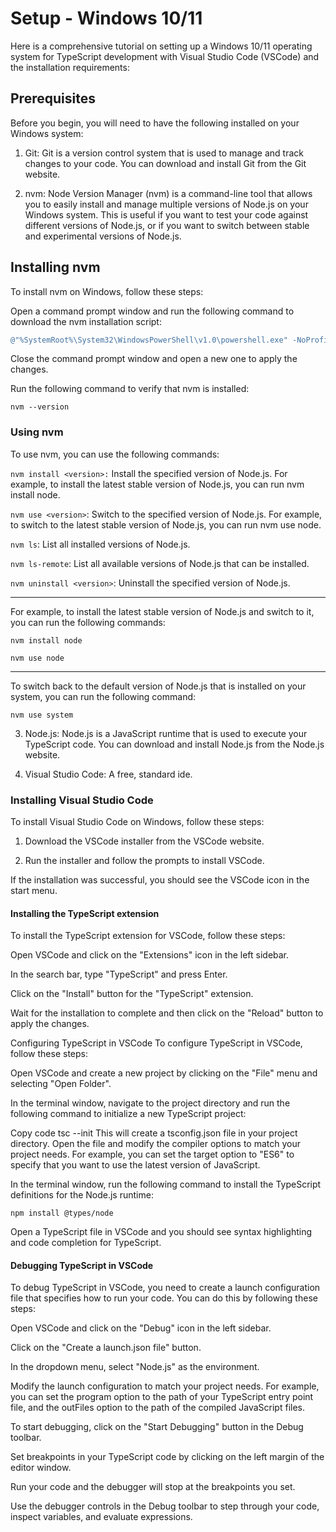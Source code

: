 # Setup - Windows 10/11

Here is a comprehensive tutorial on setting up a Windows 10/11 operating system for TypeScript development with Visual Studio Code (VSCode) and the installation requirements:

## Prerequisites
Before you begin, you will need to have the following installed on your Windows system:

1. Git: Git is a version control system that is used to manage and track changes to your code. You can download and install Git from the Git website.

2. nvm: Node Version Manager (nvm) is a command-line tool that allows you to easily install and manage multiple versions of Node.js on your Windows system. This is useful if you want to test your code against different versions of Node.js, or if you want to switch between stable and experimental versions of Node.js.

## Installing nvm

To install nvm on Windows, follow these steps:

Open a command prompt window and run the following command to download the nvm installation script:
```Powershell
@"%SystemRoot%\System32\WindowsPowerShell\v1.0\powershell.exe" -NoProfile -InputFormat None -ExecutionPolicy Bypass -Command "iex ((New-Object System.Net.WebClient).DownloadString('https://raw.githubusercontent.com/coreybutler/nvm-windows/master/install.ps1'))" && SET "PATH=%PATH%;%ALLUSERSPROFILE%\nodejs"
```

Close the command prompt window and open a new one to apply the changes.

Run the following command to verify that nvm is installed:

```nvm --version```

### Using nvm
To use nvm, you can use the following commands:

```nvm install <version>:``` Install the specified version of Node.js. For example, to install the latest stable version of Node.js, you can run nvm install node.

```nvm use <version>```: Switch to the specified version of Node.js. For example, to switch to the latest stable version of Node.js, you can run nvm use node.

```nvm ls```: List all installed versions of Node.js.

```nvm ls-remote```: List all available versions of Node.js that can be installed.

```nvm uninstall <version>```: Uninstall the specified version of Node.js.

---

For example, to install the latest stable version of Node.js and switch to it, you can run the following commands:

```nvm install node```

```nvm use node```

---

To switch back to the default version of Node.js that is installed on your system, you can run the following command:

```nvm use system```


3. Node.js: Node.js is a JavaScript runtime that is used to execute your TypeScript code. You can download and install Node.js from the Node.js website.

4. Visual Studio Code: A free, standard ide.

### Installing Visual Studio Code
To install Visual Studio Code on Windows, follow these steps:

1. Download the VSCode installer from the VSCode website.

2. Run the installer and follow the prompts to install VSCode.

If the installation was successful, you should see the VSCode icon in the start menu.

#### Installing the TypeScript extension
To install the TypeScript extension for VSCode, follow these steps:

Open VSCode and click on the "Extensions" icon in the left sidebar.

In the search bar, type "TypeScript" and press Enter.

Click on the "Install" button for the "TypeScript" extension.

Wait for the installation to complete and then click on the "Reload" button to apply the changes.

Configuring TypeScript in VSCode
To configure TypeScript in VSCode, follow these steps:

Open VSCode and create a new project by clicking on the "File" menu and selecting "Open Folder".

In the terminal window, navigate to the project directory and run the following command to initialize a new TypeScript project:

Copy code
tsc --init
This will create a tsconfig.json file in your project directory. Open the file and modify the compiler options to match your project needs. For example, you can set the target option to "ES6" to specify that you want to use the latest version of JavaScript.

In the terminal window, run the following command to install the TypeScript definitions for the Node.js runtime:

```
npm install @types/node
```

Open a TypeScript file in VSCode and you should see syntax highlighting and code completion for TypeScript.

#### Debugging TypeScript in VSCode

To debug TypeScript in VSCode, you need to create a launch configuration file that specifies how to run your code. You can do this by following these steps:

Open VSCode and click on the "Debug" icon in the left sidebar.

Click on the "Create a launch.json file" button.

In the dropdown menu, select "Node.js" as the environment.

Modify the launch configuration to match your project needs. For example, you can set the program option to the path of your TypeScript entry point file, and the outFiles option to the path of the compiled JavaScript files.

To start debugging, click on the "Start Debugging" button in the Debug toolbar.

Set breakpoints in your TypeScript code by clicking on the left margin of the editor window.

Run your code and the debugger will stop at the breakpoints you set.

Use the debugger controls in the Debug toolbar to step through your code, inspect variables, and evaluate expressions.

